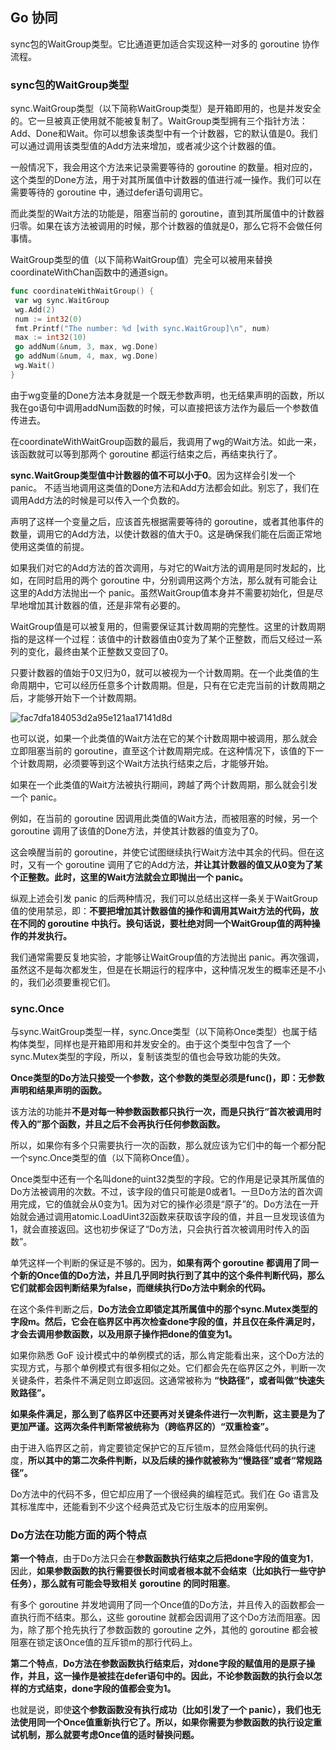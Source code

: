 ## Go 协同

sync包的WaitGroup类型。它比通道更加适合实现这种一对多的 goroutine 协作流程。

### sync包的WaitGroup类型

sync.WaitGroup类型（以下简称WaitGroup类型）是开箱即用的，也是并发安全的。它一旦被真正使用就不能被复制了。WaitGroup类型拥有三个指针方法：Add、Done和Wait。你可以想象该类型中有一个计数器，它的默认值是0。我们可以通过调用该类型值的Add方法来增加，或者减少这个计数器的值。

一般情况下，我会用这个方法来记录需要等待的 goroutine 的数量。相对应的，这个类型的Done方法，用于对其所属值中计数器的值进行减一操作。我们可以在需要等待的 goroutine 中，通过defer语句调用它。

而此类型的Wait方法的功能是，阻塞当前的 goroutine，直到其所属值中的计数器归零。如果在该方法被调用的时候，那个计数器的值就是0，那么它将不会做任何事情。

WaitGroup类型的值（以下简称WaitGroup值）完全可以被用来替换coordinateWithChan函数中的通道sign。

```go
func coordinateWithWaitGroup() {
 var wg sync.WaitGroup
 wg.Add(2)
 num := int32(0)
 fmt.Printf("The number: %d [with sync.WaitGroup]\n", num)
 max := int32(10)
 go addNum(&num, 3, max, wg.Done)
 go addNum(&num, 4, max, wg.Done)
 wg.Wait()
}
```

由于wg变量的Done方法本身就是一个既无参数声明，也无结果声明的函数，所以我在go语句中调用addNum函数的时候，可以直接把该方法作为最后一个参数值传进去。

在coordinateWithWaitGroup函数的最后，我调用了wg的Wait方法。如此一来，该函数就可以等到那两个 goroutine 都运行结束之后，再结束执行了。

**sync.WaitGroup类型值中计数器的值不可以小于0**。因为这样会引发一个 panic。 不适当地调用这类值的Done方法和Add方法都会如此。别忘了，我们在调用Add方法的时候是可以传入一个负数的。

声明了这样一个变量之后，应该首先根据需要等待的 goroutine，或者其他事件的数量，调用它的Add方法，以使计数器的值大于0。这是确保我们能在后面正常地使用这类值的前提。

如果我们对它的Add方法的首次调用，与对它的Wait方法的调用是同时发起的，比如，在同时启用的两个 goroutine 中，分别调用这两个方法，那么就有可能会让这里的Add方法抛出一个 panic。虽然WaitGroup值本身并不需要初始化，但是尽早地增加其计数器的值，还是非常有必要的。

WaitGroup值是可以被复用的，但需要保证其计数周期的完整性。这里的计数周期指的是这样一个过程：该值中的计数器值由0变为了某个正整数，而后又经过一系列的变化，最终由某个正整数又变回了0。

只要计数器的值始于0又归为0，就可以被视为一个计数周期。在一个此类值的生命周期中，它可以经历任意多个计数周期。但是，只有在它走完当前的计数周期之后，才能够开始下一个计数周期。

![fac7dfa184053d2a95e121aa17141d8d](https://static001.geekbang.org/resource/image/fa/8d/fac7dfa184053d2a95e121aa17141d8d.png)

也可以说，如果一个此类值的Wait方法在它的某个计数周期中被调用，那么就会立即阻塞当前的 goroutine，直至这个计数周期完成。在这种情况下，该值的下一个计数周期，必须要等到这个Wait方法执行结束之后，才能够开始。

如果在一个此类值的Wait方法被执行期间，跨越了两个计数周期，那么就会引发一个 panic。

例如，在当前的 goroutine 因调用此类值的Wait方法，而被阻塞的时候，另一个 goroutine 调用了该值的Done方法，并使其计数器的值变为了0。

这会唤醒当前的 goroutine，并使它试图继续执行Wait方法中其余的代码。但在这时，又有一个 goroutine 调用了它的Add方法，**并让其计数器的值又从0变为了某个正整数。此时，这里的Wait方法就会立即抛出一个 panic。**

纵观上述会引发 panic 的后两种情况，我们可以总结出这样一条关于WaitGroup值的使用禁忌，即：**不要把增加其计数器值的操作和调用其Wait方法的代码，放在不同的 goroutine 中执行。换句话说，要杜绝对同一个WaitGroup值的两种操作的并发执行。**

我们通常需要反复地实验，才能够让WaitGroup值的方法抛出 panic。再次强调，虽然这不是每次都发生，但是在长期运行的程序中，这种情况发生的概率还是不小的，我们必须要重视它们。

### sync.Once

与sync.WaitGroup类型一样，sync.Once类型（以下简称Once类型）也属于结构体类型，同样也是开箱即用和并发安全的。由于这个类型中包含了一个sync.Mutex类型的字段，所以，复制该类型的值也会导致功能的失效。

**Once类型的Do方法只接受一个参数，这个参数的类型必须是func()，即：无参数声明和结果声明的函数。**

该方法的功能并**不是对每一种参数函数都只执行一次，而是只执行“首次被调用时传入的”那个函数，并且之后不会再执行任何参数函数。**

所以，如果你有多个只需要执行一次的函数，那么就应该为它们中的每一个都分配一个sync.Once类型的值（以下简称Once值）。

Once类型中还有一个名叫done的uint32类型的字段。它的作用是记录其所属值的Do方法被调用的次数。不过，该字段的值只可能是0或者1。一旦Do方法的首次调用完成，它的值就会从0变为1。因为对它的操作必须是“原子”的。Do方法在一开始就会通过调用atomic.LoadUint32函数来获取该字段的值，并且一旦发现该值为1，就会直接返回。这也初步保证了“Do方法，只会执行首次被调用时传入的函数”。

单凭这样一个判断的保证是不够的。因为，**如果有两个 goroutine 都调用了同一个新的Once值的Do方法，并且几乎同时执行到了其中的这个条件判断代码，那么它们就都会因判断结果为false，而继续执行Do方法中剩余的代码。**

在这个条件判断之后，**Do方法会立即锁定其所属值中的那个sync.Mutex类型的字段m。然后，它会在临界区中再次检查done字段的值，并且仅在条件满足时，才会去调用参数函数，以及用原子操作把done的值变为1。**

如果你熟悉 GoF 设计模式中的单例模式的话，那么肯定能看出来，这个Do方法的实现方式，与那个单例模式有很多相似之处。它们都会先在临界区之外，判断一次关键条件，若条件不满足则立即返回。这通常被称为 **“快路径”，或者叫做“快速失败路径”。**

**如果条件满足，那么到了临界区中还要再对关键条件进行一次判断，这主要是为了更加严谨。这两次条件判断常被统称为（跨临界区的）“双重检查”。**

由于进入临界区之前，肯定要锁定保护它的互斥锁m，显然会降低代码的执行速度，**所以其中的第二次条件判断，以及后续的操作就被称为“慢路径”或者“常规路径”。**

Do方法中的代码不多，但它却应用了一个很经典的编程范式。我们在 Go 语言及其标准库中，还能看到不少这个经典范式及它衍生版本的应用案例。

### Do方法在功能方面的两个特点

**第一个特点**，由于Do方法只会在**参数函数执行结束之后把done字段的值变为1**，因此，**如果参数函数的执行需要很长时间或者根本就不会结束（比如执行一些守护任务），那么就有可能会导致相关 goroutine 的同时阻塞**。

有多个 goroutine 并发地调用了同一个Once值的Do方法，并且传入的函数都会一直执行而不结束。那么，这些 goroutine 就都会因调用了这个Do方法而阻塞。因为，除了那个抢先执行了参数函数的 goroutine 之外，其他的 goroutine 都会被阻塞在锁定该Once值的互斥锁m的那行代码上。

**第二个特点**，**Do方法在参数函数执行结束后，对done字段的赋值用的是原子操作，并且，这一操作是被挂在defer语句中的。因此，不论参数函数的执行会以怎样的方式结束，done字段的值都会变为1。**

也就是说，即使**这个参数函数没有执行成功（比如引发了一个 panic），我们也无法使用同一个Once值重新执行它了。所以，如果你需要为参数函数的执行设定重试机制，那么就要考虑Once值的适时替换问题。**